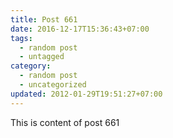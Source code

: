 ```yaml
---
title: Post 661
date: 2016-12-17T15:36:43+07:00
tags:
  - random post
  - untagged
category:
  - random post
  - uncategorized
updated: 2012-01-29T19:51:27+07:00
---
```

This is content of post 661